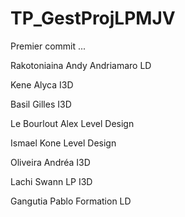 # TP_GestProjLPMJV
Premier commit ...

Rakotoniaina Andy Andriamaro LD

Kene Alyca I3D

Basil Gilles I3D

Le Bourlout Alex Level Design



Ismael Kone Level Design

Oliveira Andréa I3D

Lachi Swann LP I3D


Gangutia Pablo Formation LD









